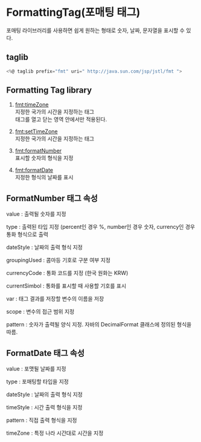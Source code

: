 # FormattingTag(포매팅 태그)
포매팅 라이브러리를 사용하면 쉽게 원하는 형태로 숫자, 날짜, 문자열을 표시할 수 있다.

## taglib
```jsx
<%@ taglib prefix="fmt" uri=" http://java.sun.com/jsp/jstl/fmt ">
```   
    
## Formatting Tag library   
1. <fmt:timeZone>   
지정한 국가의 시간을 지정하는 태그     
태그를 열고 닫는 영역 안에서만 적용된다.   

2. <fmt:setTimeZone>    
지정한 국가의 시간을 지정하는 태그  
    
3. <fmt:formatNumber>    
표시할 숫자의 형식을 지정

4. <fmt:formatDate>    
지정한 형식의 날짜를 표시
    
## FormatNumber 태그 속성     
value : 출력될 숫자를 지정    
    
type : 출력된 타입 지정 (percent인 경우 %, number인 경우 숫자, currency인 경우 통화 형식으로 출력      
    
dateStyle : 날짜의 출력 형식 지정      
     
groupingUsed : 콤마등 기호로 구분 여부 지정     
     
currencyCode : 통화 코드를 지정 (한국 원화는 KRW)     
     
currentSimbol : 통화를 표시할 때 사용할 기호를 표시      
     
var : <formatNumber> 태그 결과를 저장할 변수의 이름을 저장      
          
scope : 변수의 접근 범위 지정       
      
pattern : 숫자가 출력될 양식 지정. 자바의 DecimalFormat 클래스에 정의된 형식을 따름.     
     
## FormatDate 태그 속성     
value : 포맷될 날짜를 지정    
    
type : 포매팅할 타입을 지정          
    
dateStyle : 날짜의 출력 형식 지정      
     
timeStyle : 시간 출력 형식을 지정     
     
pattern : 직접 출력 형식을 지정     
     
timeZone : 특정 나라 시간대로 시간을 지정      
       
    
